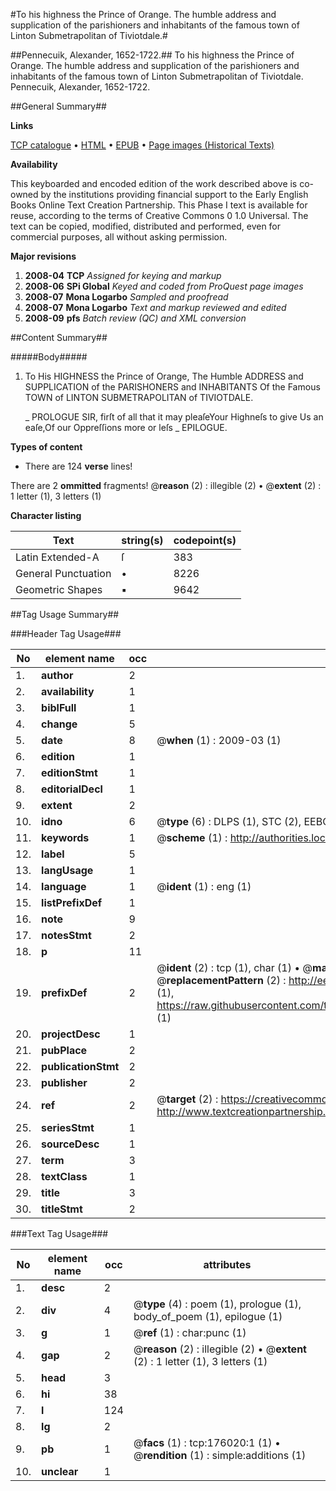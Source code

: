 #To his highness the Prince of Orange. The humble address and supplication of the parishioners and inhabitants of the famous town of Linton Submetrapolitan of Tiviotdale.#

##Pennecuik, Alexander, 1652-1722.##
To his highness the Prince of Orange. The humble address and supplication of the parishioners and inhabitants of the famous town of Linton Submetrapolitan of Tiviotdale.
Pennecuik, Alexander, 1652-1722.

##General Summary##

**Links**

[TCP catalogue](http://www.ota.ox.ac.uk/tcp/)  • 
[HTML](http://tei.it.ox.ac.uk/tcp/Texts-HTML/free/B04/B04678.html)  • 
[EPUB](http://tei.it.ox.ac.uk/tcp/Texts-EPUB/free/B04/B04678.epub) • 
[Page images (Historical Texts)](https://data.historicaltexts.jisc.ac.uk/view?pubId=eebo-52614829e&pageId=eebo-52614829e-176020-1)

**Availability**

This keyboarded and encoded edition of the
	       work described above is co-owned by the institutions
	       providing financial support to the Early English Books
	       Online Text Creation Partnership. This Phase I text is
	       available for reuse, according to the terms of Creative
	       Commons 0 1.0 Universal. The text can be copied,
	       modified, distributed and performed, even for
	       commercial purposes, all without asking permission.

**Major revisions**

1. __2008-04__ __TCP__ *Assigned for keying and markup*
1. __2008-06__ __SPi Global__ *Keyed and coded from ProQuest page images*
1. __2008-07__ __Mona Logarbo__ *Sampled and proofread*
1. __2008-07__ __Mona Logarbo__ *Text and markup reviewed and edited*
1. __2008-09__ __pfs__ *Batch review (QC) and XML conversion*

##Content Summary##

#####Body#####

1. To His HIGHNESS the Prince of Orange, The Humble ADDRESS and SUPPLICATION of the PARISHONERS and INHABITANTS Of the Famous TOWN of LINTON SUBMETRAPOLITAN of TIVIOTDALE.

    _ PROLOGUE
SIR, firſt of all that it may pleaſeYour Highneſs to give Us an eaſe,Of our Oppreſſions more or leſs
    _ EPILOGUE.

**Types of content**

  * There are 124 **verse** lines!

There are 2 **ommitted** fragments! 
 @__reason__ (2) : illegible (2)  •  @__extent__ (2) : 1 letter (1), 3 letters (1)

**Character listing**


|Text|string(s)|codepoint(s)|
|---|---|---|
|Latin Extended-A|ſ|383|
|General Punctuation|•|8226|
|Geometric Shapes|▪|9642|

##Tag Usage Summary##

###Header Tag Usage###

|No|element name|occ|attributes|
|---|---|---|---|
|1.|__author__|2||
|2.|__availability__|1||
|3.|__biblFull__|1||
|4.|__change__|5||
|5.|__date__|8| @__when__ (1) : 2009-03 (1)|
|6.|__edition__|1||
|7.|__editionStmt__|1||
|8.|__editorialDecl__|1||
|9.|__extent__|2||
|10.|__idno__|6| @__type__ (6) : DLPS (1), STC (2), EEBO-CITATION (1), OCLC (1), VID (1)|
|11.|__keywords__|1| @__scheme__ (1) : http://authorities.loc.gov/ (1)|
|12.|__label__|5||
|13.|__langUsage__|1||
|14.|__language__|1| @__ident__ (1) : eng (1)|
|15.|__listPrefixDef__|1||
|16.|__note__|9||
|17.|__notesStmt__|2||
|18.|__p__|11||
|19.|__prefixDef__|2| @__ident__ (2) : tcp (1), char (1)  •  @__matchPattern__ (2) : ([0-9\-]+):([0-9IVX]+) (1), (.+) (1)  •  @__replacementPattern__ (2) : http://eebo.chadwyck.com/downloadtiff?vid=$1&page=$2 (1), https://raw.githubusercontent.com/textcreationpartnership/Texts/master/tcpchars.xml#$1 (1)|
|20.|__projectDesc__|1||
|21.|__pubPlace__|2||
|22.|__publicationStmt__|2||
|23.|__publisher__|2||
|24.|__ref__|2| @__target__ (2) : https://creativecommons.org/publicdomain/zero/1.0/ (1), http://www.textcreationpartnership.org/docs/. (1)|
|25.|__seriesStmt__|1||
|26.|__sourceDesc__|1||
|27.|__term__|3||
|28.|__textClass__|1||
|29.|__title__|3||
|30.|__titleStmt__|2||


###Text Tag Usage###

|No|element name|occ|attributes|
|---|---|---|---|
|1.|__desc__|2||
|2.|__div__|4| @__type__ (4) : poem (1), prologue (1), body_of_poem (1), epilogue (1)|
|3.|__g__|1| @__ref__ (1) : char:punc (1)|
|4.|__gap__|2| @__reason__ (2) : illegible (2)  •  @__extent__ (2) : 1 letter (1), 3 letters (1)|
|5.|__head__|3||
|6.|__hi__|38||
|7.|__l__|124||
|8.|__lg__|2||
|9.|__pb__|1| @__facs__ (1) : tcp:176020:1 (1)  •  @__rendition__ (1) : simple:additions (1)|
|10.|__unclear__|1||
